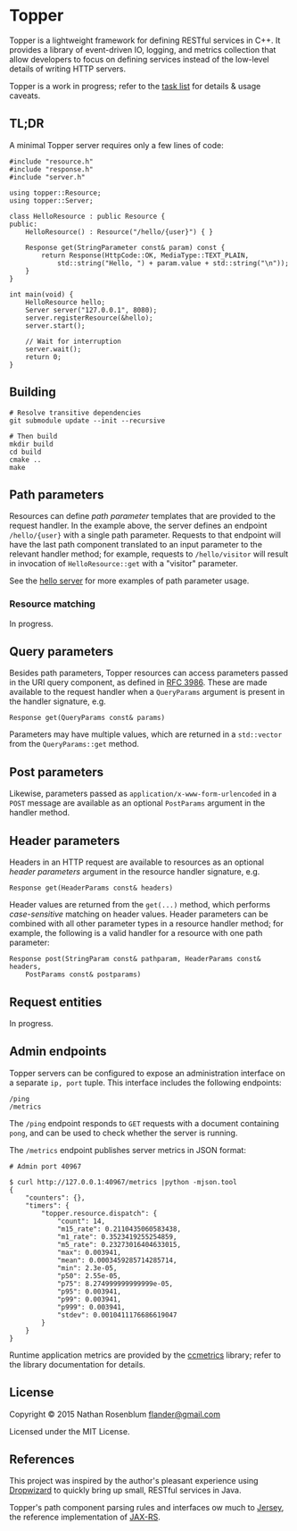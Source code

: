 Topper
======

Topper is a lightweight framework for defining RESTful services in C++. It
provides a library of event-driven IO, logging, and metrics collection that
allow developers to focus on defining services instead of the low-level
details of writing HTTP servers.

Topper is a work in progress; refer to the [task list](TODO.md) for details &
usage caveats.

TL;DR
-----

A minimal Topper server requires only a few lines of code:

    #include "resource.h"
    #include "response.h"
    #include "server.h"

    using topper::Resource;
    using topper::Server;

    class HelloResource : public Resource {
    public:
        HelloResource() : Resource("/hello/{user}") { }

        Response get(StringParameter const& param) const {
            return Response(HttpCode::OK, MediaType::TEXT_PLAIN,
                std::string("Hello, ") + param.value + std::string("\n"));
        }
    }

    int main(void) {
        HelloResource hello;
        Server server("127.0.0.1", 8080);
        server.registerResource(&hello);
        server.start();

        // Wait for interruption
        server.wait();
        return 0;
    }

Building
--------

    # Resolve transitive dependencies
    git submodule update --init --recursive

    # Then build
    mkdir build
    cd build
    cmake ..
    make

Path parameters
---------------

Resources can define _path parameter_ templates that are provided to the
request handler. In the example above, the server defines an endpoint
`/hello/{user}` with a single path parameter. Requests to that endpoint will
have the last path component translated to an input parameter to the relevant
handler method; for example, requests to `/hello/visitor` will result in
invocation of `HelloResource::get` with a "visitor" parameter.

See the [hello server](example/hello_server.cc) for more examples of path
parameter usage.

### Resource matching

In progress.

Query parameters
----------------

Besides path parameters, Topper resources can access parameters passed in the
URI query component, as defined in [RFC
3986](https://tools.ietf.org/html/rfc3986#section-3.4). These are made
available to the request handler when a `QueryParams` argument is present in
the handler signature, e.g.

    Response get(QueryParams const& params)

Parameters may have multiple values, which are returned in a `std::vector`
from the `QueryParams::get` method.

Post parameters
---------------

Likewise, parameters passed as `application/x-www-form-urlencoded` in a `POST`
message are available as an optional `PostParams` argument in the handler
method.

Header parameters
-----------------

Headers in an HTTP request are available to resources as an optional _header
parameters_ argument in the resource handler signature, e.g.

```
Response get(HeaderParams const& headers)
```

Header values are returned from the `get(...)` method, which performs
_case-sensitive_ matching on header values. Header parameters can be combined
with all other parameter types in a resource handler method; for example,
the following is a valid handler for a resource with one path parameter:

```
Response post(StringParam const& pathparam, HeaderParams const& headers,
    PostParams const& postparams)
```

Request entities
----------------

In progress.

Admin endpoints
---------------

Topper servers can be configured to expose an administration interface on a
separate `ip, port` tuple. This interface includes the following endpoints:

    /ping
    /metrics

The `/ping` endpoint responds to `GET` requests with a document containing
`pong`, and can be used to check whether the server is running.

The `/metrics` endpoint publishes server metrics in JSON format:

```
# Admin port 40967

$ curl http://127.0.0.1:40967/metrics |python -mjson.tool
{
    "counters": {},
    "timers": {
        "topper.resource.dispatch": {
            "count": 14,
            "m15_rate": 0.2110435060583438,
            "m1_rate": 0.3523419255254859,
            "m5_rate": 0.23273016404633015,
            "max": 0.003941,
            "mean": 0.0003459285714285714,
            "min": 2.3e-05,
            "p50": 2.55e-05,
            "p75": 8.274999999999999e-05,
            "p95": 0.003941,
            "p99": 0.003941,
            "p999": 0.003941,
            "stdev": 0.0010411176686619047
        }
    }
}
```

Runtime application metrics are provided by the
[ccmetrics](https://github.com/flandr/ccmetrics) library; refer to the library
documentation for details.

License
-------

Copyright © 2015 Nathan Rosenblum <flander@gmail.com>

Licensed under the MIT License.

References
----------

This project was inspired by the author's pleasant experience using
[Dropwizard](http://www.dropwizard.io/) to quickly bring up small, RESTful
services in Java.

Topper's path component parsing rules and interfaces ow much to
[Jersey](https://jersey.java.net/), the reference implementation of
[JAX-RS](http://jax-rs-spec.java.net/).
